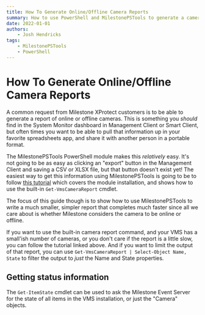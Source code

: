 ```yaml
---
title: How To Generate Online/Offline Camera Reports
summary: How to use PowerShell and MilestonePSTools to generate a camera report.
date: 2022-01-01
authors:
    - Josh Hendricks
tags:
    - MilestonePSTools
    - PowerShell
---
```


# How To Generate Online/Offline Camera Reports

A common request from Milestone XProtect customers is to be able to generate a
report of online or offline cameras. This is something you _should_ find in the
System Monitor dashboard in Management Client or Smart Client, but often times
you want to be able to pull that information up in your favorite spreadsheets
app, and share it with another person in a portable format.

The MilestonePSTools PowerShell module makes this _relatively_ easy. It's not
going to be as easy as clicking an "export" button in the Management Client and
saving a CSV or XLSX file, but that button doesn't exist yet! The easiest way
to get this information using MilestonePSTools is going to be to follow
[this tutorial](https://www.milestonepstools.com/tutorial/) which covers the
module installation, and shows how to use the built-in `Get-VmsCameraReport`
cmdlet.

The focus of this guide though is to show how to use MilestonePSTools to write
a much smaller, simpler report that completes much faster since all we care
about is whether Milestone considers the camera to be online or offline.

If you want to use the built-in camera report command, and your VMS has a
small'ish number of cameras, or you don't care if the report is a little slow,
you can follow the tutorial linked above. And if you want to limit the output
of that report, you can use `Get-VmsCameraReport | Select-Object Name, State`
to filter the output to _just_ the Name and State properties.

## Getting status information

The `Get-ItemState` cmdlet can be used to ask the Milestone Event Server for
the state of all items in the VMS installation, or just the "Camera" objects.
